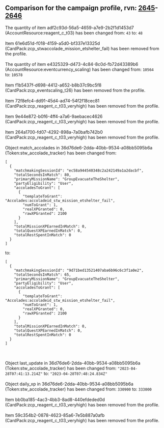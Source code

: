 ## Comparison for the campaign profile, rvn: [2645](https://github.com/PRO100KatYT/FortniteProfileRevisions/tree/main/profiles/campaign/2645%20campaign.json)-[2646](https://github.com/PRO100KatYT/FortniteProfileRevisions/tree/main/profiles/campaign/2646%20campaign.json)

The quantity of item adf2c93d-56a5-4659-a7e9-2b2f1d1453d7 (AccountResource:reagent_c_t03) has been changed from: `43` to: `48`
<br><br>
Item 61e6d51d-f018-4159-a5d0-bf337e13325d (CardPack:zcp_stwaccolade_mission_etshelter_fail) has been removed from the profile.
<br><br>
The quantity of item e4325329-d473-4c84-8c0d-fb72d43389b6 (AccountResource:eventcurrency_scaling) has been changed from: `10564` to: `10578`
<br><br>
Item f1b5437f-d698-4412-a652-b8b37c9bc5f8 (CardPack:zcp_eventscaling_t26) has been removed from the profile.
<br><br>
Item 72f8efc4-dd91-45d4-ad74-54f2f18cec81 (CardPack:zcp_reagent_c_t03_veryhigh) has been removed from the profile.
<br><br>
Item 9e44e872-b0f6-4ff4-a7a6-9aebacec4626 (CardPack:zcp_reagent_c_t03_veryhigh) has been removed from the profile.
<br><br>
Item 264a1700-fd07-4292-898a-7a0bafb742b0 (CardPack:zcp_reagent_c_t03_veryhigh) has been removed from the profile.
<br><br>
Object match_accolades in 36d76de6-2dda-40bb-9534-a08bb5095b6a (Token:stw_accolade_tracker) has been changed from:

```
[
  {
    "matchmakingSessionId": "ec58a944540348c2a242149a1a2dacbf",
    "totalSecondsInMatch": 80,
    "primaryMissionName": "GroupEvacuateTheShelter",
    "partyEligibility": "User",
    "accoladesToGrant": [
      {
        "templateToGrant": "Accolades:accoladeid_stw_mission_etshelter_fail",
        "numToGrant": 1,
        "realXPGranted": 0,
        "rawXPGranted": 2100
      }
    ],
    "totalMissionXPEarnedInMatch": 0,
    "totalQuestXPEarnedInMatch": 0,
    "totalRestSpentInMatch": 0
  }
]
```

to:

```
[
  {
    "matchmakingSessionId": "9d71bed13521407aba6b96c6c3f1a0e2",
    "totalSecondsInMatch": 65,
    "primaryMissionName": "GroupEvacuateTheShelter",
    "partyEligibility": "User",
    "accoladesToGrant": [
      {
        "templateToGrant": "Accolades:accoladeid_stw_mission_etshelter_fail",
        "numToGrant": 1,
        "realXPGranted": 0,
        "rawXPGranted": 2100
      }
    ],
    "totalMissionXPEarnedInMatch": 0,
    "totalQuestXPEarnedInMatch": 0,
    "totalRestSpentInMatch": 0
  }
]
```

<br><br>
Object last_update in 36d76de6-2dda-40bb-9534-a08bb5095b6a (Token:stw_accolade_tracker) has been changed from: `"2023-04-28T07:41:13.214Z"` to: `"2023-04-28T07:48:24.834Z"`
<br><br>
Object daily_xp in 36d76de6-2dda-40bb-9534-a08bb5095b6a (Token:stw_accolade_tracker) has been changed from: `330900` to: `333000`
<br><br>
Item bb0ba185-4ac3-4bb3-8ad8-440efdeded0d (CardPack:zcp_reagent_c_t03_veryhigh) has been removed from the profile.
<br><br>
Item 59c354b2-0878-4623-85a6-7e5b887a0afb (CardPack:zcp_reagent_c_t03_veryhigh) has been removed from the profile.
<br><br>
